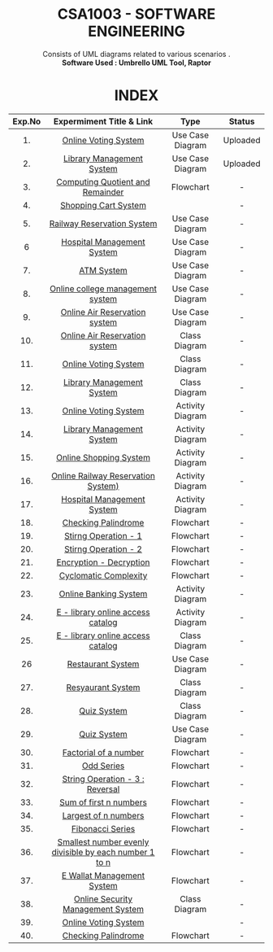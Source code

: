 <h1 align = "center">
  CSA1003 - SOFTWARE ENGINEERING
</h1>

<div align="center">
Consists of UML diagrams related to various scenarios .<br/>
<strong> Software Used : Umbrello UML Tool, Raptor  </strong>
</div>

<h1 align="center"> INDEX </h1>
<div align="center">

|Exp.No 		|Expermiment Title & Link  	|Type |Status |
|:---:|:---:|:---:|:---:|
|1.		|[Online Voting System](#exp1)	|Use Case Diagram |Uploaded |
|2.		|[Library Management System](#exp2)<br/>	|Use Case Diagram |Uploaded |
|3.		|[Computing Quotient and Remainder](#exp3)<br/>	|Flowchart |- |
|4.		|[Shopping Cart System](#exp4)<br/>	| |- |
|5.		|[Railway Reservation System](#exp5)<br/>	|Use Case Diagram |- |
|6		|[Hospital Management System](#exp6)<br/>	|Use Case Diagram |- |
|7.		|[ATM System](#exp7)<br/>	|Use Case Diagram |- |
|8.		|[Online college management system](#exp8)<br/>	|Use Case Diagram |- |
|9.		|[Online Air Reservation system](#exp9)<br/>	|Use Case Diagram |- |
|10.		|[Online Air Reservation system](#exp10)<br/>	|Class Diagram |- |
|11.		|[Online Voting System](#exp11)<br/>	|Class Diagram |- |
|12.		|[Library Management System ](#exp12)	|Class Diagram |- |
|13.		|[Online Voting System](#exp13)<br/>	|Activity Diagram |- |
|14.		|[Library Management System](#exp14)<br/>	|Activity Diagram |- |
|15.		|[Online Shopping System](#exp15)<br/>	|Activity Diagram |- |
|16.		|[Online Railway Reservation System)](#exp16)<br/>	|Activity Diagram |- |
|17.		|[Hospital Management System ](#exp17)<br/>	|Activity Diagram |- |
|18.		|[Checking Palindrome ](#exp18)<br/>	|Flowchart |- |
|19.		|[Stirng Operation - 1 ](#exp19)<br/>	|Flowchart |- |
|20.		|[Stirng Operation - 2](#exp20)<br/>	|Flowchart |- |
|21.		|[Encryption - Decryption ](#exp21)<br/>	|Flowchart |- |
|22.		|[Cyclomatic Complexity ](#exp22)<br/>	|Flowchart |- |
|23.		|[Online Banking System ](#exp23)<br/>	|Activity Diagram |- |
|24.		|[E - library online access catalog ](#exp24)<br/>	|Activity Diagram |- |
|25.		|[E - library online access catalog](#exp25)<br/>	|Class Diagram |- |
|26		  |[Restaurant System](#exp26)<br/>	|Use Case Diagram |- |
|27.		|[Resyaurant System](#exp27)<br/>	|Class Diagram |- |
|28.		|[Quiz System](#exp28)<br/>	|Class Diagram |- |
|29.		|[Quiz System](#exp29)<br/>	|Use Case Diagram |- |
|30.		|[Factorial of a number](#exp30)<br/>	|Flowchart |- |
|31.		|[Odd Series](#exp31)<br/>	|Flowchart |- |
|32.		|[String Operation - 3 : Reversal ](#exp32)	|Flowchart |- |
|33.		|[Sum of first n numbers](#exp33)<br/>	|Flowchart |- |
|34.		|[Largest of n numbers](#exp34)<br/>	|Flowchart |- |
|35.		|[Fibonacci Series](#exp35)<br/>	|Flowchart |- |
|36.		|[Smallest number evenly divisible by each number 1 to n](#exp36)<br/>	|Flowchart |- |
|37.		|[E Wallat Management System ](#exp37)<br/>	|Flowchart |- |
|38.		|[Online Security Management System ](#exp38)<br/>	|Class Diagram |- |
|39.		|[Online Voting System](#exp39)<br/>	| |- |
|40.		|[Checking Palindrome](#exp40)<br/>	|Flowchart |- |


